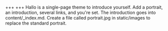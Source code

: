 +++
+++
Hallo is a single-page theme to introduce yourself. Add a portrait, an introduction, several links, and you're set. The introduction goes into content/_index.md. Create a file called portrait.jpg in static/images to replace the standard portrait.
